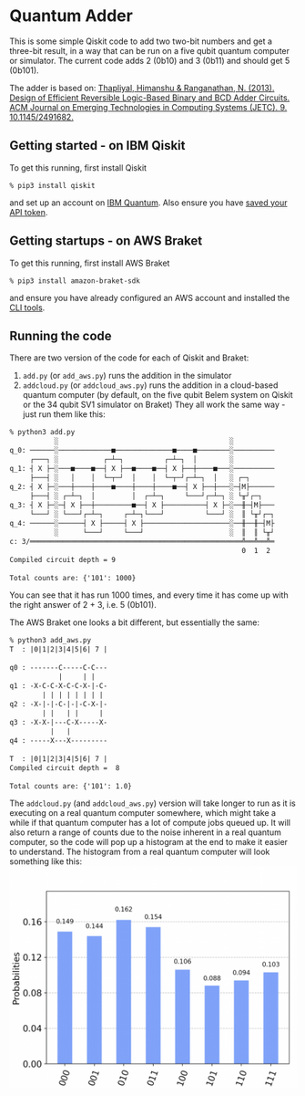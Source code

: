 # Quantum Adder
This is some simple Qiskit code to add two two-bit numbers and get a three-bit result, in a way that can be run on a five qubit quantum computer or simulator. The current code adds 2 (0b10) and 3 (0b11) and should get 5 (0b101).

The adder is based on: [Thapliyal, Himanshu & Ranganathan, N. (2013). Design of Efficient Reversible Logic-Based Binary and BCD Adder Circuits. ACM Journal on Emerging Technologies in Computing Systems (JETC). 9. 10.1145/2491682.](https://www.researchgate.net/publication/262163558_Design_of_Efficient_Reversible_Logic-Based_Binary_and_BCD_Adder_Circuits)

## Getting started - on IBM Qiskit
To get this running, first install Qiskit
```
% pip3 install qiskit
```
and set up an account on [IBM Quantum](https://quantum-computing.ibm.com/). Also ensure you have [saved your API token](https://quantum-computing.ibm.com/lab/docs/iql/manage/account/ibmq).

## Getting startups - on AWS Braket
To get this running, first install AWS Braket
```
% pip3 install amazon-braket-sdk
```
and ensure you have already configured an AWS account and installed the [CLI tools](https://aws.amazon.com/getting-started/guides/setup-environment/module-three/).

## Running the code
There are two version of the code for each of Qiskit and Braket: 
1. `add.py` (or `add_aws.py`) runs the addition in the simulator
2. `addcloud.py` (or `addcloud_aws.py`) runs the addition in a cloud-based quantum computer (by default, on the five qubit Belem system on Qiskit or the 34 qubit SV1 simulator on Braket)
They all work the same way - just run them like this:
```
% python3 add.py
           ░                                          ░          
q_0: ──────░─────────────■──────────────■────■────────░──────────
     ┌───┐ ░           ┌─┴─┐          ┌─┴─┐  │        ░          
q_1: ┤ X ├─░───■────■──┤ X ├──■────■──┤ X ├──┼────■───░──────────
     ├───┤ ░   │    │  └─┬─┘  │    │  └─┬─┘┌─┴─┐  │   ░ ┌─┐      
q_2: ┤ X ├─░───┼────┼────■────┼────┼────■──┤ X ├──┼───░─┤M├──────
     ├───┤ ░ ┌─┴─┐  │         │  ┌─┴─┐     └───┘┌─┴─┐ ░ └╥┘┌─┐   
q_3: ┤ X ├─░─┤ X ├──┼─────────■──┤ X ├──────────┤ X ├─░──╫─┤M├───
     └───┘ ░ └───┘┌─┴─┐     ┌─┴─┐└───┘          └───┘ ░  ║ └╥┘┌─┐
q_4: ──────░──────┤ X ├─────┤ X ├─────────────────────░──╫──╫─┤M├
           ░      └───┘     └───┘                     ░  ║  ║ └╥┘
c: 3/════════════════════════════════════════════════════╩══╩══╩═
                                                         0  1  2 
Compiled circuit depth = 9

Total counts are: {'101': 1000}
```
You can see that it has run 1000 times, and every time it has come up with the right answer of 2 + 3, i.e. 5 (0b101).

The AWS Braket one looks a bit different, but essentially the same:
```
% python3 add_aws.py
T  : |0|1|2|3|4|5|6| 7 |

q0 : -------C-----C-C---
            |     | |
q1 : -X-C-C-X-C-C-X-|-C-
        | | | | | | | |
q2 : -X-|-|-C-|-|-C-X-|-
        | |   | |     |
q3 : -X-X-|---C-X-----X-
          |   |
q4 : -----X---X---------

T  : |0|1|2|3|4|5|6| 7 |
Compiled circuit depth =  8

Total counts are: {'101': 1.0}
```

The `addcloud.py` (and `addcloud_aws.py`) version will take longer to run as it is executing on a real quantum computer somewhere, which might take a while if that quantum computer has a lot of compute jobs queued up. It will also return a range of counts due to the noise inherent in a real quantum computer, so the code will pop up a histogram at the end to make it easier to understand. The histogram from a real quantum computer will look something like this:
![Screenshot of histogram from an actual run of addcloud.py](assets/histogram_example.png)
